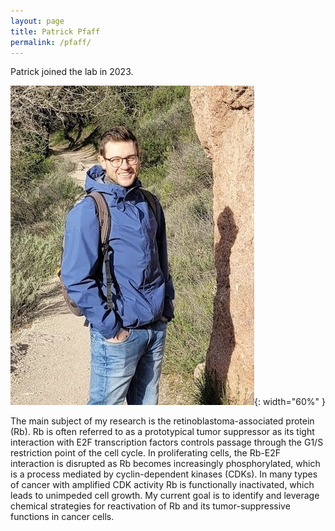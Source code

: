```yaml
---
layout: page
title: Patrick Pfaff
permalink: /pfaff/
---
```

Patrick joined the lab in 2023.

![Patrick pic](../img/pfaff.jpg){: width="60%" }



The main subject of my research is the retinoblastoma-associated protein (Rb). Rb is often referred to as a prototypical tumor suppressor as its tight interaction with E2F transcription factors controls passage through the G1/S restriction point of the cell cycle. In proliferating cells, the Rb-E2F interaction is disrupted as Rb becomes increasingly phosphorylated, which is a process mediated by cyclin-dependent kinases (CDKs). In many types of cancer with amplified CDK activity Rb is functionally inactivated, which leads to unimpeded cell growth. My current goal is to identify and leverage chemical strategies for reactivation of Rb and its tumor-suppressive functions in cancer cells.
